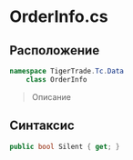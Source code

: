 
# OrderInfo.cs
## Расположение
```csharp
namespace TigerTrade.Tc.Data  
    class OrderInfo
```

> Описание

## Синтаксис
```csharp
public bool Silent { get; }
```
